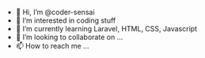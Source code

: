 - 👋 Hi, I’m @coder-sensai
- 👀 I’m interested in coding stuff
- 🌱 I’m currently learning Laravel, HTML, CSS, Javascript
- 💞️ I’m looking to collaborate on ...
- 📫 How to reach me ...

<!---
coder-sensai/coder-sensai is a ✨ special ✨ repository because its `README.md` (this file) appears on your GitHub profile.
You can click the Preview link to take a look at your changes.
--->
